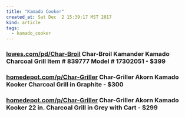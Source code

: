 ```yaml
---
title: "Kamado Cooker"
created_at: Sat Dec  2 15:39:17 MST 2017
kind: article
tags:
  - kamado_cooker
---
```


<h3>
  <a href="https://www.lowes.com/pd/Char-Broil-Kamander-Kamado-Charcoal-Grill/1000226903" target="_blank">lowes.com/pd/Char-Broil</a>
  Char-Broil Kamander Kamado Charcoal Grill Item # 839777 Model # 17302051 - $399
</h3>

<h3>
  <a href="https://www.homedepot.com/p/Char-Griller-Akorn-Kamado-Kooker-Charcoal-Grill-in-Graphite-16620/205026253" target="_blank">homedepot.com/p/Char-Griller</a>
  Char-Griller Akorn Kamado Kooker Charcoal Grill in Graphite - $300
</h3>

<h3>
  <a href="https://www.homedepot.com/p/Char-Griller-Akorn-Kamado-Kooker-22-in-Charcoal-Grill-in-Grey-with-Cart-6520/204151650" target="_blank">homedepot.com/p/Char-Griller</a>
  Char-Griller Akorn Kamado Kooker 22 in. Charcoal Grill in Grey with Cart - $299
</h3>

<!--
html boilerplate
<a href="" target="_blank"></a>
<a name=""></a>
<img src="" width="400px">
<ul>
  <li></li>
</ul>
<pre>
</pre>
<p style="margin-bottom: 2em;"></p>
<hr style="border: 0; height: 3px; background: #333; background-image: linear-gradient(to right, #ccc, #333, #ccc);">
<pre><code>
</code></pre>
<math xmlns='http://www.w3.org/1998/Math/MathML' display='block'>
</math>
-->

